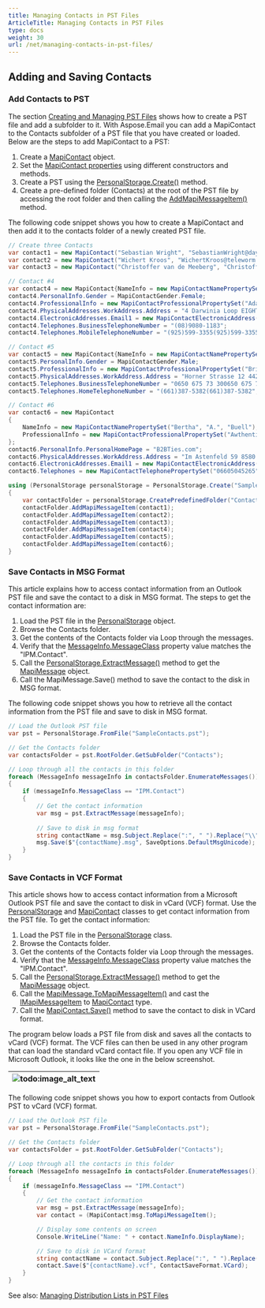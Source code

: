 ```yaml
---
title: Managing Contacts in PST Files
ArticleTitle: Managing Contacts in PST Files
type: docs
weight: 30
url: /net/managing-contacts-in-pst-files/
---
```


## **Adding and Saving Contacts**

### **Add Contacts to PST**

The section [Creating and Managing PST Files](https://docs.aspose.com/email/net/create-and-manage-pst-files/) shows how to create a PST file and add a subfolder to it. With Aspose.Email you can add a MapiContact to the Contacts subfolder of a PST file that you have created or loaded. Below are the steps to add MapiContact to a PST:

1. Create a [MapiContact](https://reference.aspose.com/email/net/aspose.email.mapi/mapicontact/) object.
2. Set the [MapiContact properties](https://reference.aspose.com/email/net/aspose.email.mapi/mapicontact/) using different constructors and methods.
3. Create a PST using the [PersonalStorage.Create()](https://reference.aspose.com/email/net/aspose.email.storage.pst/personalstorage/create/#create/) method.
4. Create a pre-defined folder (Contacts) at the root of the PST file by accessing the root folder and then calling the [AddMapiMessageItem()](https://reference.aspose.com/email/net/aspose.email.storage.pst/folderinfo/addmapimessageitem/#addmapimessageitem) method.

The following code snippet shows you how to create a MapiContact and then add it to the contacts folder of a newly created PST file.

```csharp
// Create three Contacts 
var contact1 = new MapiContact("Sebastian Wright", "SebastianWright@dayrep.com");
var contact2 = new MapiContact("Wichert Kroos", "WichertKroos@teleworm.us", "Grade A Investment");
var contact3 = new MapiContact("Christoffer van de Meeberg", "ChristoffervandeMeeberg@teleworm.us", "Krauses Sofa Factory", "046-630-4614046-630-4614");

// Contact #4
var contact4 = new MapiContact{NameInfo = new MapiContactNamePropertySet("Margaret", "J.", "Tolle")};
contact4.PersonalInfo.Gender = MapiContactGender.Female;
contact4.ProfessionalInfo = new MapiContactProfessionalPropertySet("Adaptaz", "Recording engineer");
contact4.PhysicalAddresses.WorkAddress.Address = "4 Darwinia Loop EIGHTY MILE BEACH WA 6725";
contact4.ElectronicAddresses.Email1 = new MapiContactElectronicAddress("Hisen1988", "SMTP", "MargaretJTolle@dayrep.com");
contact4.Telephones.BusinessTelephoneNumber = "(08)9080-1183";
contact4.Telephones.MobileTelephoneNumber = "(925)599-3355(925)599-3355";

// Contact #5
var contact5 = new MapiContact{NameInfo = new MapiContactNamePropertySet("Matthew", "R.", "Wilcox")};
contact5.PersonalInfo.Gender = MapiContactGender.Male;
contact5.ProfessionalInfo = new MapiContactProfessionalPropertySet("Briazz", "Psychiatric aide");
contact5.PhysicalAddresses.WorkAddress.Address = "Horner Strasse 12 4421 SAASS";
contact5.Telephones.BusinessTelephoneNumber = "0650 675 73 300650 675 73 30";
contact5.Telephones.HomeTelephoneNumber = "(661)387-5382(661)387-5382";

// Contact #6
var contact6 = new MapiContact
{
    NameInfo = new MapiContactNamePropertySet("Bertha", "A.", "Buell"),
    ProfessionalInfo = new MapiContactProfessionalPropertySet("Awthentikz", "Social work assistant")
};
contact6.PersonalInfo.PersonalHomePage = "B2BTies.com";
contact6.PhysicalAddresses.WorkAddress.Address = "Im Astenfeld 59 8580 EDELSCHROTT";
contact6.ElectronicAddresses.Email1 = new MapiContactElectronicAddress("Experwas", "SMTP", "BerthaABuell@armyspy.com");
contact6.Telephones = new MapiContactTelephonePropertySet("06605045265");

using (PersonalStorage personalStorage = PersonalStorage.Create("SampleContacts_out.pst", FileFormatVersion.Unicode))
{
    var contactFolder = personalStorage.CreatePredefinedFolder("Contacts", StandardIpmFolder.Contacts);
    contactFolder.AddMapiMessageItem(contact1);
    contactFolder.AddMapiMessageItem(contact2);
    contactFolder.AddMapiMessageItem(contact3);
    contactFolder.AddMapiMessageItem(contact4);
    contactFolder.AddMapiMessageItem(contact5);
    contactFolder.AddMapiMessageItem(contact6);
}
```

### **Save Contacts in MSG Format**

This article explains how to access contact information from an Outlook PST file and save the contact to a disk in MSG format. The steps to get the contact information are:

1. Load the PST file in the [PersonalStorage](https://reference.aspose.com/email/net/aspose.email.storage.pst/personalstorage/) object.
1. Browse the Contacts folder.
1. Get the contents of the Contacts folder via Loop through the messages.
1. Verify that the [MessageInfo.MessageClass](https://reference.aspose.com/email/net/aspose.email.storage.pst/messageinfo/messageclass/) property value matches the "IPM.Contact".
1. Call the [PersonalStorage.ExtractMessage()](https://reference.aspose.com/email/net/aspose.email.storage.pst/personalstorage/extractmessage/#extractmessage/) method to get the [MapiMessage](https://reference.aspose.com/email/net/aspose.email.mapi/mapimessage/) object.
1. Call the MapiMessage.Save() method to save the contact to the disk in MSG format.

The following code snippet shows you how to retrieve all the contact information from the PST file and save to disk in MSG format.

```csharp
// Load the Outlook PST file
var pst = PersonalStorage.FromFile("SampleContacts.pst");

// Get the Contacts folder
var contactsFolder = pst.RootFolder.GetSubFolder("Contacts");

// Loop through all the contacts in this folder
foreach (MessageInfo messageInfo in contactsFolder.EnumerateMessages())
{
    if (messageInfo.MessageClass == "IPM.Contact")
    {
        // Get the contact information
        var msg = pst.ExtractMessage(messageInfo);
        
        // Save to disk in msg format
        string contactName = msg.Subject.Replace(":", " ").Replace("\\", " ").Replace("?", " ").Replace("/", " ");
        msg.Save($"{contactName}.msg", SaveOptions.DefaultMsgUnicode);
    }
}
```

### **Save Contacts in VCF Format**

This article shows how to access contact information from a Microsoft Outlook PST file and save the contact to disk in vCard (VCF) format. Use the [PersonalStorage](https://reference.aspose.com/email/net/aspose.email.storage.pst/personalstorage/) and [MapiContact](https://reference.aspose.com/email/net/aspose.email.mapi/mapicontact/) classes to get contact information from the PST file. To get the contact information:

1. Load the PST file in the [PersonalStorage](https://reference.aspose.com/email/net/aspose.email.storage.pst/personalstorage/) class.
1. Browse the Contacts folder.
1. Get the contents of the Contacts folder via Loop through the messages.
1. Verify that the [MessageInfo.MessageClass](https://reference.aspose.com/email/net/aspose.email.storage.pst/messageinfo/messageclass/) property value matches the "IPM.Contact".
1. Call the [PersonalStorage.ExtractMessage()](https://reference.aspose.com/email/net/aspose.email.storage.pst/personalstorage/extractmessage/#extractmessage/) method to get the [MapiMessage](https://reference.aspose.com/email/net/aspose.email.mapi/mapimessage/) object.
1. Call the [MapiMessage.ToMapiMessageItem()](https://reference.aspose.com/email/net/aspose.email.mapi/mapimessage/tomapimessageitem/) and cast the [IMapiMessageItem](https://reference.aspose.com/email/net/aspose.email.mapi/imapimessageitem/) to [MapiContact](https://reference.aspose.com/email/net/aspose.email.mapi/mapicontact/) type.
1. Call the [MapiContact.Save()](https://reference.aspose.com/email/net/aspose.email.mapi/mapicontact/save/#save_1) method to save the contact to disk in VCard format.

The program below loads a PST file from disk and saves all the contacts to vCard (VCF) format. The VCF files can then be used in any other program that can load the standard vCard contact file. If you open any VCF file in Microsoft Outlook, it looks like the one in the below screenshot.

|![todo:image_alt_text](working-with-contacts-in-pst-file_1.png)|
| :- |

The following code snippet shows you how to export contacts from Outlook PST to vCard (VCF) format.

```csharp
// Load the Outlook PST file
var pst = PersonalStorage.FromFile("SampleContacts.pst");

// Get the Contacts folder
var contactsFolder = pst.RootFolder.GetSubFolder("Contacts");

// Loop through all the contacts in this folder
foreach (MessageInfo messageInfo in contactsFolder.EnumerateMessages())
{
    if (messageInfo.MessageClass == "IPM.Contact")
    {
        // Get the contact information
        var msg = pst.ExtractMessage(messageInfo);
        var contact = (MapiContact)msg.ToMapiMessageItem();

        // Display some contents on screen
        Console.WriteLine("Name: " + contact.NameInfo.DisplayName);

        // Save to disk in VCard format
        string contactName = contact.Subject.Replace(":", " ").Replace("\\", " ").Replace("?", " ").Replace("/", " ");
        contact.Save($"{contactName}.vcf", ContactSaveFormat.VCard);
    }
}
```

See also: [Managing Distribution Lists in PST Files](https://docs.aspose.com/email/net/managing-distribution-lists-in-pst-files/)
